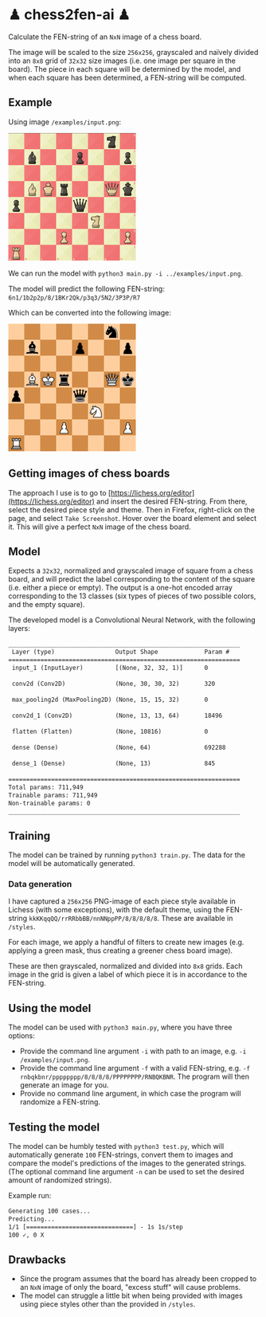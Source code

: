 # ♟ chess2fen-ai ♟

Calculate the FEN-string of an `NxN` image of a chess board.

The image will be scaled to the size `256x256`, grayscaled and naïvely divided into an `8x8` grid of `32x32` size images (i.e. one image per square in the board). The piece in each square will be determined by the model, and when each square has been determined, a FEN-string will be computed.

## Example

Using image `/examples/input.png`:

![6n1/1b2p2p/8/1BKr2Qk/p3q3/5N2/3P3P/R7](examples/input.png "6n1/1b2p2p/8/1BKr2Qk/p3q3/5N2/3P3P/R7")

We can run the model with `python3 main.py -i ../examples/input.png`.

The model will predict the following FEN-string: `6n1/1b2p2p/8/1BKr2Qk/p3q3/5N2/3P3P/R7`

Which can be converted into the following image:

![Image of predicted board](examples/output.png "Prediction")

## Getting images of chess boards

The approach I use is to go to [https://lichess.org/editor](https://lichess.org/editor) and insert the desired FEN-string. From there, select the desired piece style and theme. Then in Firefox, right-click on the page, and select `Take Screenshot`. Hover over the board element and select it. This will give a perfect `NxN` image of the chess board.

## Model

Expects a `32x32`, normalized and grayscaled image of square from a chess board, and will predict the label corresponding to the content of the square (i.e. either a piece or empty). The output is a one-hot encoded array corresponding to the 13 classes (six types of pieces of two possible colors, and the empty square).

The developed model is a Convolutional Neural Network, with the following layers:

```
_________________________________________________________________
 Layer (type)                 Output Shape             Param #
=================================================================
 input_1 (InputLayer)         [(None, 32, 32, 1)]      0

 conv2d (Conv2D)              (None, 30, 30, 32)       320

 max_pooling2d (MaxPooling2D) (None, 15, 15, 32)       0

 conv2d_1 (Conv2D)            (None, 13, 13, 64)       18496

 flatten (Flatten)            (None, 10816)            0

 dense (Dense)                (None, 64)               692288

 dense_1 (Dense)              (None, 13)               845

=================================================================
Total params: 711,949
Trainable params: 711,949
Non-trainable params: 0
_________________________________________________________________
```

## Training

The model can be trained by running `python3 train.py`. The data for the model will be automatically generated.

### Data generation

I have captured a `256x256` PNG-image of each piece style available in Lichess (with some exceptions), with the default theme, using the FEN-string `kkKKqqQQ/rrRRbbBB/nnNNppPP/8/8/8/8/8`. These are available in `/styles`.

For each image, we apply a handful of filters to create new images (e.g. applying a green mask, thus creating a greener chess board image).

These are then grayscaled, normalized and divided into `8x8` grids. Each image in the grid is given a label of which piece it is in accordance to the FEN-string.

## Using the model

The model can be used with `python3 main.py`, where you have three options:
  * Provide the command line argument `-i` with path to an image, e.g. `-i /examples/input.png`.
  * Provide the command line argument `-f` with a valid FEN-string, e.g. `-f rnbqkbnr/pppppppp/8/8/8/8/PPPPPPPP/RNBQKBNR`. The program will then generate an image for you.
  * Provide no command line argument, in which case the program will randomize a FEN-string.

## Testing the model

The model can be humbly tested with `python3 test.py`, which will automatically generate `100` FEN-strings, convert them to images and compare the model's predictions of the images to the generated strings. (The optional command line argument `-n` can be used to set the desired amount of randomized strings).

Example run:

```
Generating 100 cases...
Predicting...
1/1 [==============================] - 1s 1s/step
100 ✓, 0 X
```

## Drawbacks
  * Since the program assumes that the board has already been cropped to an `NxN` image of only the board, "excess stuff" will cause problems.
  * The model can struggle a little bit when being provided with images using piece styles other than the provided in `/styles`.
